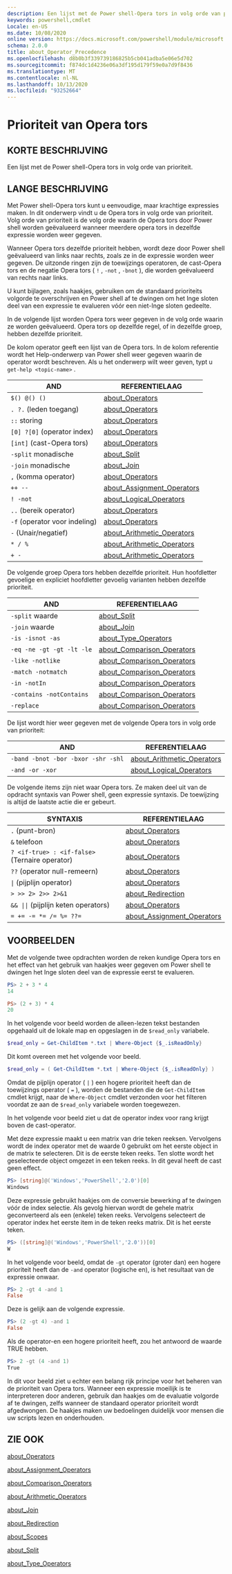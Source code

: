 ```yaml
---
description: Een lijst met de Power shell-Opera tors in volg orde van prioriteit.
keywords: powershell,cmdlet
Locale: en-US
ms.date: 10/08/2020
online version: https://docs.microsoft.com/powershell/module/microsoft.powershell.core/about/about_operator_precedence?view=powershell-7.1&WT.mc_id=ps-gethelp
schema: 2.0.0
title: about_Operator_Precedence
ms.openlocfilehash: d8b0b3f339739186825b5cb041adba5e06e5d702
ms.sourcegitcommit: f874dc1d4236e06a3df195d179f59e0a7d9f8436
ms.translationtype: MT
ms.contentlocale: nl-NL
ms.lasthandoff: 10/13/2020
ms.locfileid: "93252664"
---
```

# <a name="about-operator-precedence"></a>Prioriteit van Opera tors

## <a name="short-description"></a>KORTE BESCHRIJVING
Een lijst met de Power shell-Opera tors in volg orde van prioriteit.

## <a name="long-description"></a>LANGE BESCHRIJVING

Met Power shell-Opera tors kunt u eenvoudige, maar krachtige expressies maken. In dit onderwerp vindt u de Opera tors in volg orde van prioriteit. Volg orde van prioriteit is de volg orde waarin de Opera tors door Power shell worden geëvalueerd wanneer meerdere opera tors in dezelfde expressie worden weer gegeven.

Wanneer Opera tors dezelfde prioriteit hebben, wordt deze door Power shell geëvalueerd van links naar rechts, zoals ze in de expressie worden weer gegeven. De uitzonde ringen zijn de toewijzings operatoren, de cast-Opera tors en de negatie Opera tors ( `!` , `-not` , `-bnot` ), die worden geëvalueerd van rechts naar links.

U kunt bijlagen, zoals haakjes, gebruiken om de standaard prioriteits volgorde te overschrijven en Power shell af te dwingen om het Inge sloten deel van een expressie te evalueren vóór een niet-Inge sloten gedeelte.

In de volgende lijst worden Opera tors weer gegeven in de volg orde waarin ze worden geëvalueerd. Opera tors op dezelfde regel, of in dezelfde groep, hebben dezelfde prioriteit.

De kolom operator geeft een lijst van de Opera tors. In de kolom referentie wordt het Help-onderwerp van Power shell weer gegeven waarin de operator wordt beschreven. Als u het onderwerp wilt weer geven, typt u `get-help <topic-name>` .

|         AND         |           REFERENTIELAAG            |
| ------------------------ | ------------------------------ |
| `$() @() ()`             | [about_Operators][]            |
| `. ?.` (leden toegang)   | [about_Operators][]            |
| `::` storing            | [about_Operators][]            |
| `[0] ?[0]` (operator index) | [about_Operators][]         |
| `[int]` (cast-Opera tors) | [about_Operators][]            |
| `-split` monadische         | [about_Split][]                |
| `-join` monadische          | [about_Join][]                 |
| `,` (komma operator)     | [about_Operators][]            |
| `++ --`                  | [about_Assignment_Operators][] |
| `! -not`                 | [about_Logical_Operators][]    |
| `..` (bereik operator)    | [about_Operators][]            |
| `-f` (operator voor indeling)   | [about_Operators][]            |
| `-` (Unair/negatief)     | [about_Arithmetic_Operators][] |
| `* / %`                  | [about_Arithmetic_Operators][] |
| `+ -`                    | [about_Arithmetic_Operators][] |

De volgende groep Opera tors hebben dezelfde prioriteit. Hun hoofdletter gevoelige en expliciet hoofdletter gevoelig varianten hebben dezelfde prioriteit.

|         AND          |           REFERENTIELAAG            |
| ------------------------- | ------------------------------ |
| `-split` waarde         | [about_Split][]                |
| `-join` waarde          | [about_Join][]                 |
| `-is -isnot -as`          | [about_Type_Operators][]       |
| `-eq -ne -gt -gt -lt -le` | [about_Comparison_Operators][] |
| `-like -notlike`          | [about_Comparison_Operators][] |
| `-match -notmatch`        | [about_Comparison_Operators][] |
| `-in -notIn`              | [about_Comparison_Operators][] |
| `-contains -notContains`  | [about_Comparison_Operators][] |
| `-replace`                | [about_Comparison_Operators][] |

De lijst wordt hier weer gegeven met de volgende Opera tors in volg orde van prioriteit:

|                AND                 |           REFERENTIELAAG            |
| --------------------------------------- | ------------------------------ |
| `-band -bnot -bor -bxor -shr -shl`      | [about_Arithmetic_Operators][] |
| `-and -or -xor`                         | [about_Logical_Operators][]    |

De volgende items zijn niet waar Opera tors. Ze maken deel uit van de opdracht syntaxis van Power shell, geen expressie syntaxis. De toewijzing is altijd de laatste actie die er gebeurt.

|                SYNTAXIS                   |           REFERENTIELAAG            |
| --------------------------------------- | ------------------------------ |
| `.` (punt-bron)                        | [about_Operators][]            |
| `&` telefoon                              | [about_Operators][]            |
| `? <if-true> : <if-false>` (Ternaire operator) | [about_Operators][]      |
| `??` (operator null-remeern)            | [about_Operators][]            |
| <code>&#124;</code> (pijplijn operator) | [about_Operators][]            |
| `> >> 2> 2>> 2>&1`                      | [about_Redirection][]          |
| <code>&& &#124;&#124;</code> (pijplijn keten operators) | [about_Operators][] |
| `= += -= *= /= %= ??=`                  | [about_Assignment_Operators][] |

## <a name="examples"></a>VOORBEELDEN

Met de volgende twee opdrachten worden de reken kundige Opera tors en het effect van het gebruik van haakjes weer gegeven om Power shell te dwingen het Inge sloten deel van de expressie eerst te evalueren.

```powershell
PS> 2 + 3 * 4
14

PS> (2 + 3) * 4
20
```

In het volgende voor beeld worden de alleen-lezen tekst bestanden opgehaald uit de lokale map en opgeslagen in de `$read_only` variabele.

```powershell
$read_only = Get-ChildItem *.txt | Where-Object {$_.isReadOnly}
```

Dit komt overeen met het volgende voor beeld.

```powershell
$read_only = ( Get-ChildItem *.txt | Where-Object {$_.isReadOnly} )
```

Omdat de pijplijn operator ( `|` ) een hogere prioriteit heeft dan de toewijzings operator ( `=` ), worden de bestanden die de `Get-ChildItem` cmdlet krijgt, naar de `Where-Object` cmdlet verzonden voor het filteren voordat ze aan de `$read_only` variabele worden toegewezen.

In het volgende voor beeld ziet u dat de operator index voor rang krijgt boven de cast-operator.

Met deze expressie maakt u een matrix van drie teken reeksen. Vervolgens wordt de index operator met de waarde 0 gebruikt om het eerste object in de matrix te selecteren. Dit is de eerste teken reeks. Ten slotte wordt het geselecteerde object omgezet in een teken reeks. In dit geval heeft de cast geen effect.

```powershell
PS> [string]@('Windows','PowerShell','2.0')[0]
Windows
```

Deze expressie gebruikt haakjes om de conversie bewerking af te dwingen vóór de index selectie. Als gevolg hiervan wordt de gehele matrix geconverteerd als een (enkele) teken reeks. Vervolgens selecteert de operator index het eerste item in de teken reeks matrix. Dit is het eerste teken.

```powershell
PS> ([string]@('Windows','PowerShell','2.0'))[0]
W
```

In het volgende voor beeld, omdat de `-gt` operator (groter dan) een hogere prioriteit heeft dan de `-and` operator (logische en), is het resultaat van de expressie onwaar.

```powershell
PS> 2 -gt 4 -and 1
False
```

Deze is gelijk aan de volgende expressie.

```powershell
PS> (2 -gt 4) -and 1
False
```

Als de operator-en een hogere prioriteit heeft, zou het antwoord de waarde TRUE hebben.

```powershell
PS> 2 -gt (4 -and 1)
True
```

In dit voor beeld ziet u echter een belang rijk principe voor het beheren van de prioriteit van Opera tors. Wanneer een expressie moeilijk is te interpreteren door anderen, gebruik dan haakjes om de evaluatie volgorde af te dwingen, zelfs wanneer de standaard operator prioriteit wordt afgedwongen. De haakjes maken uw bedoelingen duidelijk voor mensen die uw scripts lezen en onderhouden.

## <a name="see-also"></a>ZIE OOK

[about_Operators][]

[about_Assignment_Operators][]

[about_Comparison_Operators][]

[about_Arithmetic_Operators][]

[about_Join][]

[about_Redirection][]

[about_Scopes][]

[about_Split][]

[about_Type_Operators][]

<!-- reference links -->
[about_Arithmetic_Operators]: about_Arithmetic_Operators.md
[about_Assignment_Operators]: about_Assignment_Operators.md
[about_Comparison_Operators]: about_Comparison_Operators.md
[about_Join]: about_Join.md
[about_Logical_Operators]: about_logical_operators.md
[about_Operators]: about_Operators.md
[about_Redirection]: about_Redirection.md
[about_Scopes]: about_Scopes.md
[about_Split]: about_Split.md
[about_Type_Operators]: about_Type_Operators.md
